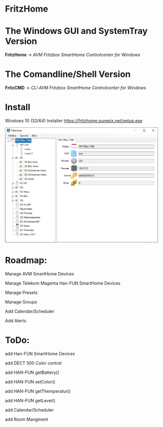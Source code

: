 # FritzHome

# The Windows GUI and SystemTray Version

**FritzHome** -> _AVM Fritzbox SmartHome Controlcenter for Windows_


# The Comandline/Shell Version

**FritzCMD** -> _CLI AVM Fritzbox SmartHome Controlcenter for Windows_ 

# Install

Windows 10 (32/64) Installer https://fritzhome.purepix.net/setup.exe

![Overview](https://github.com/Maetti79/FritzHome/blob/main/Images/OverviewView.png?raw=true)

# Roadmap:

Manage AVM SmartHome Devices 

Manage Telekom Magenta Han-FUN SmartHome Devices 

Manage Presets

Manage Groups

Add Calendar/Scheduler

Add Alerts


# ToDo:

add Han-FUN SmartHome Devices

add DECT 500 Color control

add HAN-FUN getBattery()

add HAN-FUN setColor()

add HAN-FUN getThemperatur()

add HAN-FUN getLevel()

add Calendar/Scheduler

add Room Mangment
